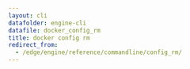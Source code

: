 ```yaml
---
layout: cli
datafolder: engine-cli
datafile: docker_config_rm
title: docker config rm
redirect_from:
  - /edge/engine/reference/commandline/config_rm/
---
```

<!--
This page is automatically generated from Docker's source code. If you want to
suggest a change to the text that appears here, open a ticket or pull request
in the source repository on GitHub:

https://github.com/docker/cli
-->

